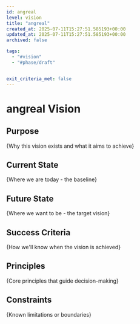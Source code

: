 ```yaml
---
id: angreal
level: vision
title: "angreal"
created_at: 2025-07-11T15:27:51.585193+00:00
updated_at: 2025-07-11T15:27:51.585193+00:00
archived: false

tags:
  - "#vision"
  - "#phase/draft"


exit_criteria_met: false
---
```


# angreal Vision

## Purpose

{Why this vision exists and what it aims to achieve}

## Current State

{Where we are today - the baseline}

## Future State

{Where we want to be - the target vision}

## Success Criteria

{How we'll know when the vision is achieved}

## Principles

{Core principles that guide decision-making}

## Constraints

{Known limitations or boundaries}